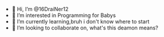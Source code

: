 - 👋 Hi, I’m @16DraiNer12
- 👀 I’m interested in Programming for Babys
- 🌱 I’m currently learning,bruh i don't know where to start
- 💞️ I’m looking to collaborate on, what's this deamon means?

<!---
16DraiNer12/16DraiNer12 is a ✨ special ✨ repository because its `Plz help!😂` (this file) appears on your GitHub profile.
You can click the Preview link to take a look at your changes.
--->
